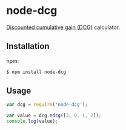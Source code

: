 # node-dcg

[Discounted cumulative gain (DCG)](https://en.wikipedia.org/wiki/Discounted_cumulative_gain) calculator.

## Installation

npm:

```bash
$ npm install node-dcg
```

## Usage

```javascript
var dcg = require('node-dcg');

var value = dcg.ndcg([3, 0, 1, 2]);
console.log(value);
```
